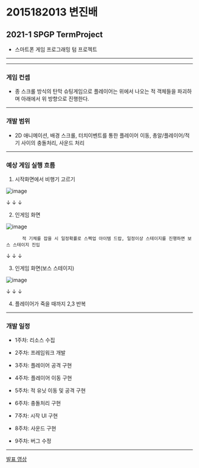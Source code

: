 # 2015182013 변진배
## 2021-1 SPGP TermProject
- 스마트폰 게임 프로그래밍 텀 프로젝트

---------------------------------------------------------------------------------------------------------------
---------------------------------------------------------------------------------------------------------------

### 게임 컨셉
- 종 스크롤 방식의 탄막 슈팅게임으로 플레이어는 위에서 나오는 적 객체들을 파괴하며 아래에서 위 방향으로 진행한다.

---------------------------------------------------------------------------------------------------------------

### 개발 범위
- 2D 애니메이션, 배경 스크롤, 터치이벤트를 통한 플레이어 이동, 총알/플레이어/적기 사이의 충돌처리, 사운드 처리 
  

---------------------------------------------------------------------------------------------------------------

### 예상 게임 실행 흐름
1. 시작화면에서 비행기 고르기

 ![image](https://user-images.githubusercontent.com/22373033/113483609-546d5000-94df-11eb-8cbb-beb8aa7da9ed.png)


   ↓ ↓ ↓


2. 인게임 화면

![image](https://user-images.githubusercontent.com/22373033/113483747-f8ef9200-94df-11eb-99fa-a38ba4fcb672.png)

          적 기체를 잡을 시 일정확률로 스펙업 아이템 드랍, 일정이상 스테이지를 진행하면 보스 스테이지 진입


   ↓ ↓ ↓


3. 인게임 화면(보스 스테이지)

![image](https://user-images.githubusercontent.com/22373033/113483666-95fdfb00-94df-11eb-8c51-9452902deabf.png)


   ↓ ↓ ↓


4. 플레이어가 죽을 때까지 2,3 반복

---------------------------------------------------------------------------------------------------------------

### 개발 일정

- 1주차: 리소스 수집

- 2주차: 프레임워크 개발

- 3주차: 플레이어 공격 구현

- 4주차: 플레이어 이동 구현

- 5주차: 적 유닛 이동 및 공격 구현

- 6주차: 충돌처리 구현

- 7주차: 시작 UI 구현

- 8주차: 사운드 구현

- 9주차: 버그 수정

---------------------------------------------------------------------------------------------------------------
[발표 영상](https://www.youtube.com/watch?v=q3mua0177DU "2021-1 SPGP TermProject")










